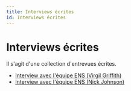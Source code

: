 ```yaml
---
title: Interviews écrites
id: Interviews écrites
---
```


# Interviews écrites

Il s'agit d'une collection d'entrevues écrites.

* [Interview avec l'équipe ENS (Virgil Griffith)](https://medium.com/the-ethereum-name-service/interview-with-ens-team-virgil-griffith-4dd1dcf9d13f)
* [Interview avec l'équipe ENS (Nick Johnson)](https://medium.com/the-ethereum-name-service/interview-with-ens-team-nick-johnson-d98fb296d228)
